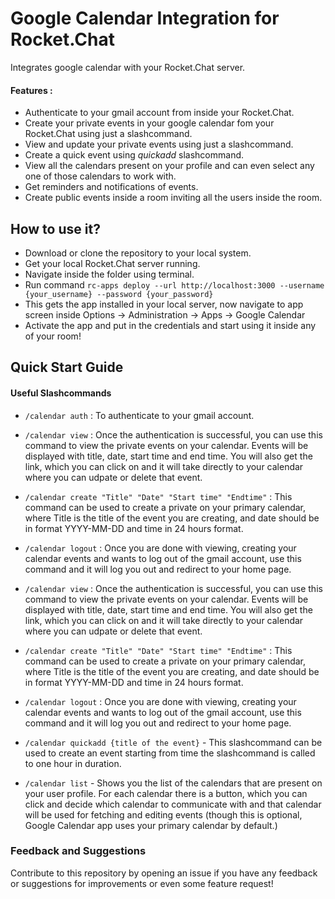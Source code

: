 # Google Calendar Integration for Rocket.Chat

Integrates google calendar with your Rocket.Chat server.

#### Features :
* Authenticate to your gmail account from inside your Rocket.Chat.
* Create your private events in your google calendar fom your Rocket.Chat using just a slashcommand.
* View and update your private events using just a slashcommand.
* Create a quick event using *quickadd* slashcommand.
* View all the calendars present on your profile and can even select any one of those calendars to work with.
* Get reminders and notifications of events.
* Create public events inside a room inviting all the users inside the room.

## How to use it? 
* Download or clone the repository to your local system.
* Get your local Rocket.Chat server running.
* Navigate inside the folder using terminal.
* Run command `rc-apps deploy --url http://localhost:3000 --username {your_username} --password {your_password}`
* This gets the app installed in your local server, now navigate to app screen inside Options -> Administration -> Apps -> Google Calendar
* Activate the app and put in the credentials and start using it inside any of your room! 

## Quick Start Guide

#### Useful Slashcommands
* `/calendar auth` : To authenticate to your gmail account. 

* `/calendar view` : Once the authentication is successful, you can use this command to view the private events on your calendar. Events will be displayed with title, date, start time and end time. You will also get the link, which you can click on and it will take directly to your calendar where you can udpate or delete that event.

* `/calendar create "Title" "Date" "Start time" "Endtime"` : This command can be used to create a private on your primary calendar, where Title is the title of the event you are creating, and date should be in format YYYY-MM-DD and time in 24 hours format.

* `/calendar logout` : Once you are done with viewing, creating your calendar events and wants to log out of the gmail account, use this command and it will log you out and redirect to your home page.

* `/calendar view` : Once the authentication is successful, you can use this command to view the private events on your calendar. Events will be displayed with title, date, start time and end time. You will also get the link, which you can click on and it will take directly to your calendar where you can udpate or delete that event.

* `/calendar create "Title" "Date" "Start time" "Endtime"` : This command can be used to create a private on your primary calendar, where Title is the title of the event you are creating, and date should be in format YYYY-MM-DD and time in 24 hours format.

* `/calendar logout` : Once you are done with viewing, creating your calendar events and wants to log out of the gmail account, use this command and it will log you out and redirect to your home page.

* `/calendar quickadd {title of the event}` - This slashcommand can be used to create an event starting from time the slashcommand is called to one hour in duration.

* `/calendar list` - Shows you the list of the calendars that are present on your user profile. For each calendar there is a button, which you can click and decide which calendar to communicate with and that calendar will be used for fetching and editing events (though this is optional, Google Calendar app uses your primary calendar by default.)


### Feedback and Suggestions
Contribute to this repository by opening an issue if you have any feedback or suggestions for improvements or even some feature request!


